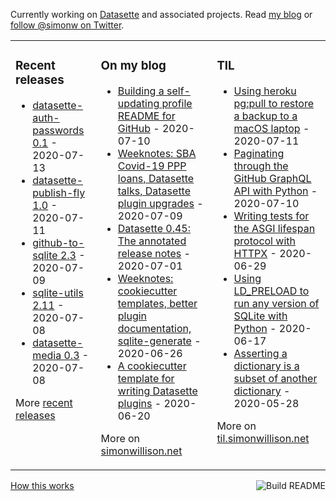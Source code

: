 Currently working on [Datasette](https://datasette.readthedocs.io/) and associated projects. Read [my blog](https://simonwillison.net/) or [follow @simonw on Twitter](https://twitter.com/simonw).

<table><tr><td valign="top">

### Recent releases
<!-- recent_releases starts -->
* [datasette-auth-passwords 0.1](https://github.com/simonw/datasette-auth-passwords/releases/tag/0.1) - 2020-07-13
* [datasette-publish-fly 1.0](https://github.com/simonw/datasette-publish-fly/releases/tag/1.0) - 2020-07-11
* [github-to-sqlite 2.3](https://github.com/dogsheep/github-to-sqlite/releases/tag/2.3) - 2020-07-09
* [sqlite-utils 2.11](https://github.com/simonw/sqlite-utils/releases/tag/2.11) - 2020-07-08
* [datasette-media 0.3](https://github.com/simonw/datasette-media/releases/tag/0.3) - 2020-07-08
<!-- recent_releases ends -->
More [recent releases](https://github.com/simonw/simonw/blob/main/releases.md)
</td><td valign="top">

### On my blog
<!-- blog starts -->
* [Building a self-updating profile README for GitHub](http://simonwillison.net/2020/Jul/10/self-updating-profile-readme/) - 2020-07-10
* [Weeknotes: SBA Covid-19 PPP loans, Datasette talks, Datasette plugin upgrades](http://simonwillison.net/2020/Jul/9/sba-covid-19-ppp-loans/) - 2020-07-09
* [Datasette 0.45: The annotated release notes](http://simonwillison.net/2020/Jul/1/datasette-045/) - 2020-07-01
* [Weeknotes: cookiecutter templates, better plugin documentation, sqlite-generate](http://simonwillison.net/2020/Jun/26/weeknotes-plugins-sqlite-generate/) - 2020-06-26
* [A cookiecutter template for writing Datasette plugins](http://simonwillison.net/2020/Jun/20/cookiecutter-plugins/) - 2020-06-20
<!-- blog ends -->
More on [simonwillison.net](https://simonwillison.net/)
</td><td valign="top">

### TIL
<!-- tils starts -->
* [Using heroku pg:pull to restore a backup to a macOS laptop](https://github.com/simonw/til/blob/master/heroku/pg-pull.md) - 2020-07-11
* [Paginating through the GitHub GraphQL API with Python](https://github.com/simonw/til/blob/master/github/graphql-pagination-python.md) - 2020-07-10
* [Writing tests for the ASGI lifespan protocol with HTTPX](https://github.com/simonw/til/blob/master/asgi/lifespan-test-httpx.md) - 2020-06-29
* [Using LD_PRELOAD to run any version of SQLite with Python](https://github.com/simonw/til/blob/master/sqlite/ld-preload.md) - 2020-06-17
* [Asserting a dictionary is a subset of another dictionary](https://github.com/simonw/til/blob/master/pytest/assert-dictionary-subset.md) - 2020-05-28
<!-- tils ends -->
More on [til.simonwillison.net](https://til.simonwillison.net/)
</td></tr></table>

<a href="https://github.com/simonw/simonw/actions"><img src="https://github.com/simonw/simonw/workflows/Build%20README/badge.svg" align="right" alt="Build README"></a> <a href="https://simonwillison.net/2020/Jul/10/self-updating-profile-readme/">How this works</a>
